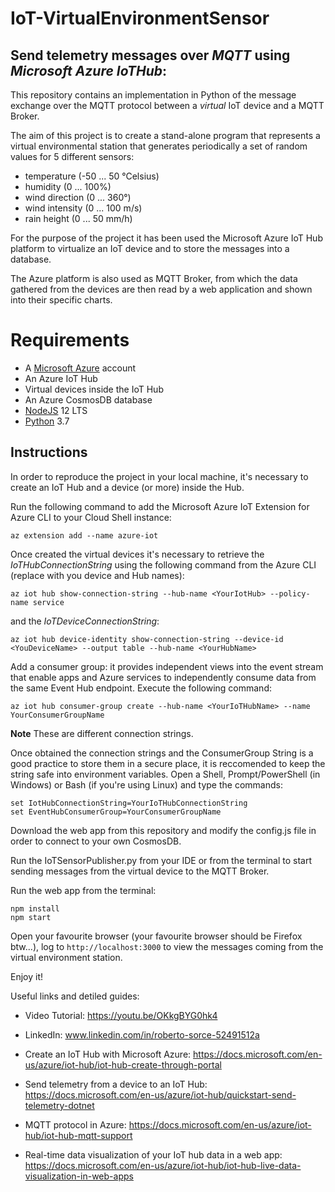 # IoT-VirtualEnvironmentSensor 

## Send telemetry messages over ***MQTT*** using ***Microsoft Azure IoTHub***:

This repository contains an implementation in Python of the message exchange over the MQTT protocol between a _virtual_ IoT device and a MQTT Broker.

The aim of this project is to create a stand-alone program that represents a virtual environmental station that generates periodically a set of random values for 5 different sensors: 

- temperature (-50 ... 50 °Celsius)
- humidity (0 ... 100%)
- wind direction (0 ... 360°)
- wind intensity (0 ... 100 m/s)
- rain height (0 ... 50 mm/h) 

For the purpose of the project it has been used the Microsoft Azure IoT Hub platform to virtualize an IoT device and to store the messages into a database.

The Azure platform is also used as MQTT Broker, from which the data gathered from the devices are then read by a web application and shown into their specific charts. 

# Requirements

- A [Microsoft Azure](https://azure.microsoft.com/en-us/) account
- An Azure IoT Hub
- Virtual devices inside the IoT Hub
- An Azure CosmosDB database
- [NodeJS](https://nodejs.org/it/download/) 12 LTS
- [Python](https://www.python.org/downloads/) 3.7

## Instructions

In order to reproduce the project in your local machine, it's necessary to create an IoT Hub and a device (or more) inside the Hub.

Run the following command to add the Microsoft Azure IoT Extension for Azure CLI to your Cloud Shell instance:

```
az extension add --name azure-iot
```

Once created the virtual devices it's necessary to retrieve the _IoTHubConnectionString_ using the following command from the Azure CLI (replace with you device and Hub names):

```
az iot hub show-connection-string --hub-name <YourIotHub> --policy-name service
```

and the _IoTDeviceConnectionString_:

```
az iot hub device-identity show-connection-string --device-id <YouDeviceName> --output table --hub-name <YourHubName>
```
Add a consumer group: it provides independent views into the event stream that enable apps and Azure services to independently consume data from the same Event Hub endpoint. Execute the following command:

```
az iot hub consumer-group create --hub-name <YourIoTHubName> --name YourConsumerGroupName
```

**Note** These are different connection strings.

Once obtained the connection strings and the ConsumerGroup String is a good practice to store them in a secure place, it is reccomended to keep the string safe into environment variables. Open a Shell, Prompt/PowerShell (in Windows) or Bash (if you're using Linux) and type the commands:

```
set IotHubConnectionString=YourIoTHubConnectionString
set EventHubConsumerGroup=YourConsumerGroupName
```

Download the web app from this repository and modify the config.js file in order to connect to your own CosmosDB.

Run the IoTSensorPublisher.py from your IDE or from the terminal to start sending messages from the virtual device to the MQTT Broker.

Run the web app from the terminal:

```
npm install
npm start
```
Open your favourite browser (your favourite browser should be Firefox btw...), log to ``` http://localhost:3000 ``` to view the messages coming from the virtual environment station.

Enjoy it!

Useful links and detiled guides: 

- Video Tutorial: https://youtu.be/OKkgBYG0hk4

- LinkedIn: www.linkedin.com/in/roberto-sorce-52491512a 

- Create an IoT Hub with Microsoft Azure: https://docs.microsoft.com/en-us/azure/iot-hub/iot-hub-create-through-portal

- Send telemetry from a device to an IoT Hub: https://docs.microsoft.com/en-us/azure/iot-hub/quickstart-send-telemetry-dotnet

- MQTT protocol in Azure: https://docs.microsoft.com/en-us/azure/iot-hub/iot-hub-mqtt-support

- Real-time data visualization of your IoT hub data in a web app: https://docs.microsoft.com/en-us/azure/iot-hub/iot-hub-live-data-visualization-in-web-apps




